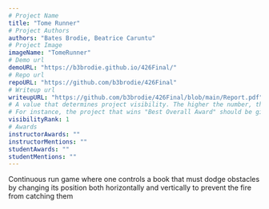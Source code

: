 ```yaml
---
# Project Name
title: "Tome Runner"
# Project Authors
authors: "Bates Brodie, Beatrice Caruntu"
# Project Image
imageName: "TomeRunner"
# Demo url
demoURL: "https://b3brodie.github.io/426Final/"
# Repo url
repoURL: "https://github.com/b3brodie/426Final"
# Writeup url
writeupURL: "https://github.com/b3brodie/426Final/blob/main/Report.pdf"
# A value that determines project visibility. The higher the number, the closer it will appear to the top
# For instance, the project that wins "Best Overall Award" should be given the highest visibilityRank
visibilityRank: 1
# Awards
instructorAwards: ""
instructorMentions: ""
studentAwards: ""
studentMentions: ""
---
```

Continuous run game where one controls a book that must dodge obstacles by changing its position both horizontally and vertically to prevent the fire from catching them
